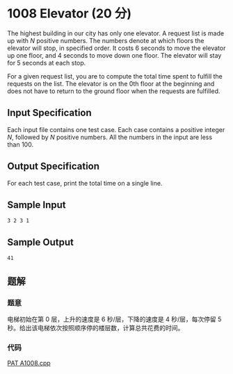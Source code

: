# 1008 Elevator (20 分)

The highest building in our city has only one elevator. A request list is made up with $N$ positive numbers. The numbers denote at which floors the elevator will stop, in specified order. It costs 6 seconds to move the elevator up one floor, and 4 seconds to move down one floor. The elevator will stay for 5 seconds at each stop.

For a given request list, you are to compute the total time spent to fulfill the requests on the list. The elevator is on the 0th floor at the beginning and does not have to return to the ground floor when the requests are fulfilled.

## Input Specification

Each input file contains one test case. Each case contains a positive integer $N$, followed by $N$ positive numbers. All the numbers in the input are less than 100.

## Output Specification

For each test case, print the total time on a single line.

## Sample Input

    3 2 3 1

## Sample Output

    41

## 题解

### 题意

电梯初始在第 0 层，上升的速度是 6 秒/层，下降的速度是 4 秒/层，每次停留 5 秒。给出该电梯依次按照顺序停的楼层数，计算总共花费的时间。

### 代码

[PAT A1008.cpp](<PAT A1008.cpp>)
